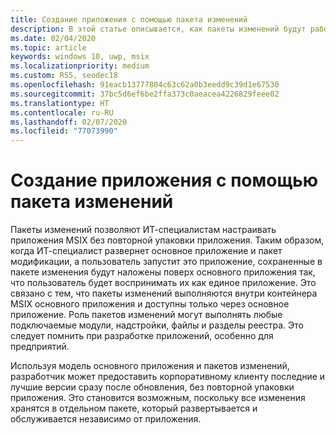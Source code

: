 ```yaml
---
title: Создание приложения с помощью пакета изменений
description: В этой статье описывается, как пакеты изменений будут работать со своими приложениями, если они упакованы в формат MSIX.
ms.date: 02/04/2020
ms.topic: article
keywords: windows 10, uwp, msix
ms.localizationpriority: medium
ms.custom: RS5, seodec18
ms.openlocfilehash: 91eacb13777804c63c62a0b3eedd9c39d1e67530
ms.sourcegitcommit: 37bc5d6ef6be2ffa373c0aeacea4226829feee02
ms.translationtype: HT
ms.contentlocale: ru-RU
ms.lasthandoff: 02/07/2020
ms.locfileid: "77073990"
---
```

# <a name="building-an-app-with-a-modification-package"></a>Создание приложения с помощью пакета изменений 
Пакеты изменений позволяют ИТ-специалистам настраивать приложения MSIX без повторной упаковки приложения. Таким образом, когда ИТ-специалист развернет основное приложение и пакет модификации, а пользователь запустит это приложение, сохраненные в пакете изменения будут наложены поверх основного приложения так, что пользователь будет воспринимать их как единое приложение. Это связано с тем, что пакеты изменений выполняются внутри контейнера MSIX основного приложения и доступны только через основное приложение. Роль пакетов изменений могут выполнять любые подключаемые модули, надстройки, файлы и разделы реестра. Это следует помнить при разработке приложений, особенно для предприятий. 

Используя модель основного приложения и пакетов изменений, разработчик может предоставить корпоративному клиенту последние и лучшие версии сразу после обновления, без повторной упаковки приложения. Это становится возможным, поскольку все изменения хранятся в отдельном пакете, который развертывается и обслуживается независимо от приложения. 

